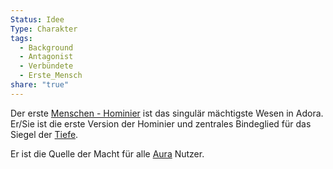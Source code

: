 ```yaml
---
Status: Idee
Type: Charakter
tags:
  - Background
  - Antagonist
  - Verbündete
  - Erste_Mensch
share: "true"
---
```

Der erste [Menschen - Hominier](./Menschen%20-%20Hominier.md) ist das singulär mächtigste Wesen in Adora. Er/Sie ist die erste Version der Hominier und zentrales Bindeglied für das Siegel der [Tiefe](../Orte/Biome/Tiefe.md). 

Er ist die Quelle der Macht für alle [Aura](../../../Aura.md) Nutzer. 


